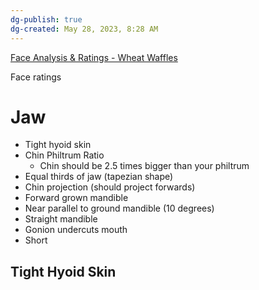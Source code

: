 ```yaml
---
dg-publish: true
dg-created: May 28, 2023, 8:28 AM
---
```


[Face Analysis & Ratings - Wheat Waffles](https://youtube.com/playlist?list=PL1fAbCnE4fPaHBWXzaYcm70HRlVTyfT7W)

Face ratings

# Jaw
- Tight hyoid skin
- Chin Philtrum Ratio
	- Chin should be 2.5 times bigger than your philtrum
- Equal thirds of jaw (tapezian shape)
- Chin projection (should project forwards)
- Forward grown mandible
- Near parallel to ground mandible (10 degrees)
- Straight mandible
- Gonion undercuts mouth
- Short 

## Tight Hyoid Skin